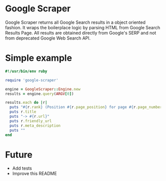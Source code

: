 # Google Scraper

Google Scraper returns all Google Search results in a object oriented fashion. It wraps the boilerplace logic by parsing HTML from Google Search Results Page. All results are obtained directly from Google's SERP and not from deprecated Google Web Search API.

# Simple example

```ruby
#!/usr/bin/env ruby

require 'google-scraper'

engine = GoogleScraper::Engine.new
results = engine.query(ARGV[0])

results.each do |r| 
  puts "#{r.rank} (Position #{r.page_position} for page #{r.page_number})"
  puts r.title
  puts "-> #{r.url}"
  puts r.friendly_url
  puts r.meta_description
  puts ""
end

```

# Future

- Add tests
- Improve this README
